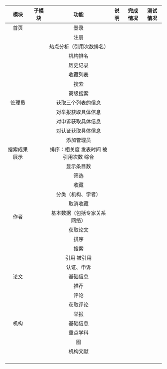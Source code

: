 |     模块     | 子模块 |                 功能                  | 说明 | 完成情况 | 测试情况 |
| :----------: | :----: | :-----------------------------------: | :--: | :------: | :------: |
|     首页     |        |                 登录                  |      |          |          |
|              |        |                 注册                  |      |          |          |
|              |        |       热点分析（引用次数排名）        |      |          |          |
|              |        |               机构排名                |      |          |          |
|              |        |               历史记录                |      |          |          |
|              |        |               收藏列表                |      |          |          |
|              |        |                 搜索                  |      |          |          |
|              |        |               高级搜索                |      |          |          |
|    管理员    |        |          获取三个列表的信息           |      |          |          |
|              |        |          对举报获取具体信息           |      |          |          |
|              |        |          对申诉获取具体信息           |      |          |          |
|              |        |          对认证获取具体信息           |      |          |          |
|              |        |              添加管理员               |      |          |          |
| 搜索成果展示 |        | 排序：相关度 发表时间 被引用次数 综合 |      |          |          |
|              |        |              显示条目数               |      |          |          |
|              |        |                 筛选                  |      |          |          |
|              |        |                 收藏                  |      |          |          |
|              |        |          分类（机构、学者）           |      |          |          |
|              |        |               取消收藏                |      |          |          |
|     作者     |        |     基本数据（包括专家关系网络）      |      |          |          |
|              |        |               获取论文                |      |          |          |
|              |        |                 排序                  |      |          |          |
|              |        |                 搜索                  |      |          |          |
|              |        |              引用 被引用              |      |          |          |
|              |        |              认证、申诉               |      |          |          |
|     论文     |        |               基础信息                |      |          |          |
|              |        |                 推荐                  |      |          |          |
|              |        |                 评论                  |      |          |          |
|              |        |               获取评论                |      |          |          |
|              |        |                 举报                  |      |          |          |
|     机构     |        |               基础信息                |      |          |          |
|              |        |               重点学科                |      |          |          |
|              |        |                  图                   |      |          |          |
|              |        |               机构文献                |      |          |          |
|              |        |                                       |      |          |          |
|              |        |                                       |      |          |          |
|              |        |                                       |      |          |          |
|              |        |                                       |      |          |          |


